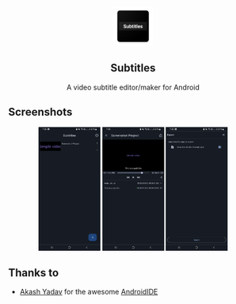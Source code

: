 <p align="center">
  <img src="./app/src/main/res/mipmap-xxxhdpi/ic_launcher.png" alt="Subtitles" width="80" height="80"/>
</p>
<h2 align="center"><b>Subtitles</b></h2>
<p align="center">A video subtitle editor/maker for Android  </p>

## Screenshots

<p align="center">

<img width="125" height="250" src="./screenshots/screenshot1.png">
<img width="125" height="250" src="./screenshots/screenshot2.png">
<img width="125" height="250" src="./screenshots/screenshot3.png">

</p>

## Thanks to
- [Akash Yadav](https://github.com/itsaky) for the awesome [AndroidIDE](https://github.com/AndroidIDEOfficial/AndroidIDE)
